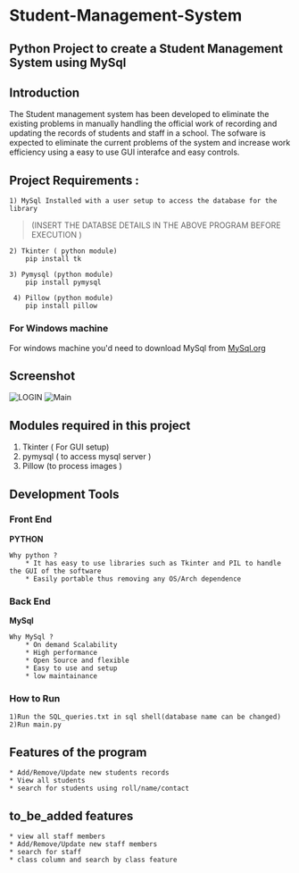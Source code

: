 # Student-Management-System

## Python Project to create a Student Management System using MySql 

## Introduction 
The Student management system has been developed to eliminate the existing problems in manually handling the official work of recording and updating the records of students and staff in a school. The sofware is expected to eliminate the current problems of the system and increase work efficiency using a easy to use GUI interafce and easy controls.


## Project Requirements :
    1) MySql Installed with a user setup to access the database for the library 
   >(INSERT THE DATABSE DETAILS IN THE ABOVE PROGRAM BEFORE EXECUTION )
    
    2) Tkinter ( python module)
        pip install tk
    
    3) Pymysql (python module)
        pip install pymysql 
        
     4) Pillow (python module)
        pip install pillow
    
### For Windows machine 

For windows machine you'd need to download MySql from [MySql.org](https://www.mysql.com/downloads/ "MySql Download")

## Screenshot
![LOGIN](https://user-images.githubusercontent.com/51025635/132988960-8fda1c9d-5bf3-49b3-9a04-818fc7b7dcb9.JPG)
![Main](https://user-images.githubusercontent.com/51025635/132988965-09784921-ff0e-4754-b1f4-b76f5fe16b51.jpg)

## Modules required in this project 
1) Tkinter ( For GUI setup)
2) pymysql ( to access mysql server )
3) Pillow (to process images )

## Development Tools 

### Front End 

**PYTHON**
    
    Why python ?
        * It has easy to use libraries such as Tkinter and PIL to handle the GUI of the software
        * Easily portable thus removing any OS/Arch dependence

### Back End

**MySql**
    
    Why MySql ?
        * On demand Scalability
        * High performance 
        * Open Source and flexible
        * Easy to use and setup 
        * low maintainance
        
### How to Run
    1)Run the SQL_queries.txt in sql shell(database name can be changed)
    2)Run main.py
    

## Features of the program 
    * Add/Remove/Update new students records
    * View all students
    * search for students using roll/name/contact

## to_be_added features
    * view all staff members
    * Add/Remove/Update new staff members 
    * search for staff
    * class column and search by class feature 

